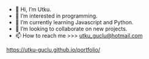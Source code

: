 - 👋 Hi, I’m Utku.
- 👀 I’m interested in programming.
- 🌱 I’m currently learning Javascript and Python.
- 💞️ I’m looking to collaborate on new projects.
- 📫 How to reach me >>> utku_guclu@hotmail.com

<!---
utku-guclu/utku-guclu is a ✨ special ✨ repository because its `README.md` (this file) appears on your GitHub profile.
You can click the Preview link to take a look at your changes.
--->
https://utku-guclu.github.io/portfolio/
